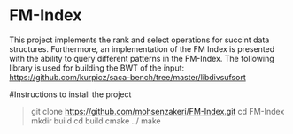 # FM-Index
This project implements the rank and select operations for succint data structures.
Furthermore, an implementation of the FM Index is presented with the ability to query different patterns in the FM-Index.
The following library is used for building the BWT of the input:
https://github.com/kurpicz/saca-bench/tree/master/libdivsufsort

#Instructions to install the project
> git clone https://github.com/mohsenzakeri/FM-Index.git
> cd FM-Index
> mkdir build
> cd build
> cmake ../
> make

